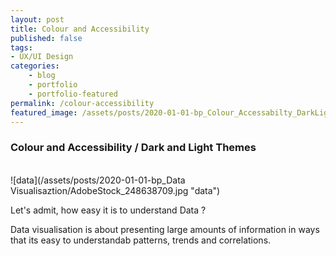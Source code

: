 ```yaml
---
layout: post
title: Colour and Accessibility
published: false
tags: 
- UX/UI Design
categories:
    - blog
    - portfolio
    - portfolio-featured
permalink: /colour-accessibility
featured_image: /assets/posts/2020-01-01-bp_Colour_Accessabilty_DarkLight/AdobeStock_248573161.jpeg
---
```

### Colour and Accessibility / Dark and Light Themes


<br> ![data](/assets/posts/2020-01-01-bp_Data Visualisaztion/AdobeStock_248638709.jpg "data")<br>

Let's admit, how easy it is to understand Data ? 

 Data visualisation is about presenting large amounts of information in ways that its easy to understandab patterns, trends and correlations.

